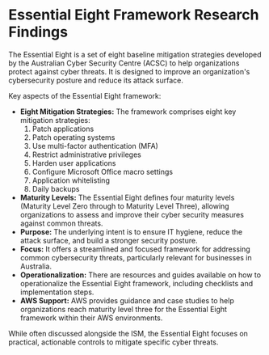 # Essential Eight Framework Research Findings

The Essential Eight is a set of eight baseline mitigation strategies developed by the Australian Cyber Security Centre (ACSC) to help organizations protect against cyber threats. It is designed to improve an organization's cybersecurity posture and reduce its attack surface.

Key aspects of the Essential Eight framework:

*   **Eight Mitigation Strategies:** The framework comprises eight key mitigation strategies:
    1.  Patch applications
    2.  Patch operating systems
    3.  Use multi-factor authentication (MFA)
    4.  Restrict administrative privileges
    5.  Harden user applications
    6.  Configure Microsoft Office macro settings
    7.  Application whitelisting
    8.  Daily backups
*   **Maturity Levels:** The Essential Eight defines four maturity levels (Maturity Level Zero through to Maturity Level Three), allowing organizations to assess and improve their cyber security measures against common threats.
*   **Purpose:** The underlying intent is to ensure IT hygiene, reduce the attack surface, and build a stronger security posture.
*   **Focus:** It offers a streamlined and focused framework for addressing common cybersecurity threats, particularly relevant for businesses in Australia.
*   **Operationalization:** There are resources and guides available on how to operationalize the Essential Eight framework, including checklists and implementation steps.
*   **AWS Support:** AWS provides guidance and case studies to help organizations reach maturity level three for the Essential Eight framework within their AWS environments.

While often discussed alongside the ISM, the Essential Eight focuses on practical, actionable controls to mitigate specific cyber threats.

